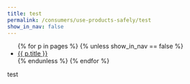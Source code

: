 ```yaml
---
title: test
permalink: /consumers/use-products-safely/test
show_in_nav: false
---
```


<ul>
{% for p in pages %}
    {% unless show_in_nav == false %}
    <li><a href="{{ site.baseurl }}{{ p.url }}">{{ p.title }}</a></li>
    {% endunless %}
{% endfor %}
</ul>

test
